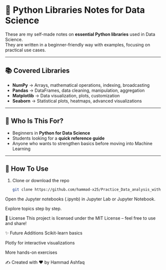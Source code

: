 # 📘 Python Libraries Notes for Data Science

These are my self-made notes on **essential Python libraries** used in Data Science.  
They are written in a beginner-friendly way with examples, focusing on practical use cases.

---

## 📚 Covered Libraries
- **NumPy** → Arrays, mathematical operations, indexing, broadcasting  
- **Pandas** → DataFrames, data cleaning, manipulation, aggregation  
- **Matplotlib** → Data visualization, plots, customization  
- **Seaborn** → Statistical plots, heatmaps, advanced visualizations  

---

## 🎯 Who Is This For?
- Beginners in **Python for Data Science**  
- Students looking for a **quick reference guide**  
- Anyone who wants to strengthen basics before moving into Machine Learning  

---

## 🚀 How To Use
1. Clone or download the repo  
   ```bash
   git clone https://github.com/hammad-x25/Practice_Data_analysis_with_python_libraries.git
Open the Jupyter notebooks (.ipynb) in Jupyter Lab or Jupyter Notebook.

Explore topics step by step.

📜 License
This project is licensed under the MIT License – feel free to use and share!

✨ Future Additions
Scikit-learn basics

Plotly for interactive visualizations

More hands-on exercises

✍️ Created with ❤️ by Hammad Ashfaq
